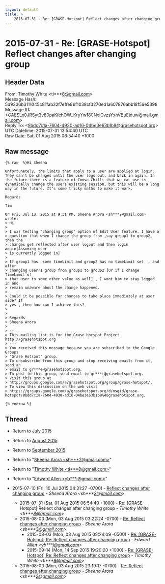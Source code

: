 ```yaml
---
layout: default
title: >
    2015-07-31 - Re: [GRASE-Hotspot] Reflect changes after changing group
---
```


# 2015-07-31 - Re: [GRASE-Hotspot] Reflect changes after changing group

## Header Data

From: Timothy White \<ti***8@gmail.com\><br>
Message Hash: 5d9336b3111045c81fab32f7effe86f1038cf3270ed1a607876abb18f56e5398<br>
Message ID: \<CAESLx0JRSyt3v80paKfchOW_KryYw180NciCvzsYxhVBuEjduw@mail.gmail.com\><br>
Reply To: \<8bdd7c1a-7604-4930-ad16-04be3e63b1b8@grasehotspot.org\><br>
UTC Datetime: 2015-07-31 13:54:40 UTC<br>
Raw Date: Sat, 01 Aug 2015 06:54:40 +1000<br>

## Raw message

```
{% raw  %}Hi Sheena

Unfortunately, the limits that apply to a user are applied at login.
They can't be changed until the user logs out, and back in again. In
the future there is a feature of Coova Chilli that we can use to
dynamically change the users existing session, but this will be a long
way in the future. It's some tricky maths to make it work.

Regards

Tim

On Fri, Jul 10, 2015 at 9:31 PM, Sheena Arora <sh***2@gmail.com> wrote:
> Hi
>
> I was testing "changing group" option of Edit User feature. I have a
> question that when I change the group from ,say group1 to group2, then the
> changes get reflected after user logout and then login again[Assuming user
> is currently logged in]
>
> If group1 has  some timeLimit and group2 has no timeLimit set  , and after
> changing user's group from group1 to group2 [Or if I change TimeLimit of
> that user to some other value as well] , I want him to stay logged in and
> remain unaware about the change happened.
>
> Could it be possible for changes to take place immediately at user side? If
> yes , then how can I achieve this?
>
>
> Regards
> Sheena Arora
>
> --
> This mailing list is for the Grase Hotspot Project http://grasehotspot.org
> ---
> You received this message because you are subscribed to the Google Groups
> "Grase Hotspot" group.
> To unsubscribe from this group and stop receiving emails from it, send an
> email to gr***e@grasehotspot.org.
> To post to this group, send email to gr***t@grasehotspot.org.
> Visit this group at
> http://groups.google.com/a/grasehotspot.org/group/grase-hotspot/.
> To view this discussion on the web visit
> https://groups.google.com/a/grasehotspot.org/d/msgid/grase-hotspot/8bdd7c1a-7604-4930-ad16-04be3e63b1b8%40grasehotspot.org.

{% endraw %}
```

## Thread

+ Return to [July 2015](/archive/2015/07)
+ Return to [August 2015](/archive/2015/08)
+ Return to [September 2015](/archive/2015/09)

+ Return to "[Sheena Arora <sh***2<span>@</span>gmail.com>](/authors/sh___2_at_gmail_com)"
+ Return to "[Timothy White <ti***8<span>@</span>gmail.com>](/authors/ti___8_at_gmail_com)"
+ Return to "[Edward Allen <yb***j<span>@</span>gmail.com>](/authors/yb___j_at_gmail_com)"

+ 2015-07-10 (Fri, 10 Jul 2015 04:31:27 -0700) - [Reflect changes after changing group](/archive/2015/07/0bf66d7bccb06a8804bb2312b943330ccfc2f867101398117fe3687a9116a7e3) - _Sheena Arora \<sh***2@gmail.com\>_
  + 2015-07-31 (Sat, 01 Aug 2015 06:54:40 +1000) - Re: [GRASE-Hotspot] Reflect changes after changing group - _Timothy White \<ti***8@gmail.com\>_
  + 2015-08-03 (Mon, 03 Aug 2015 03:22:24 -0700) - [Re: Reflect changes after changing group](/archive/2015/08/1de0c123a44f0e62712f35c7b600bcc2c2bb29ab5f196e202e699fe2962b2c12) - _Sheena Arora \<sh***2@gmail.com\>_
    + 2015-08-03 (Mon, 03 Aug 2015 08:24:09 -0500) - [Re: [GRASE-Hotspot] Re: Reflect changes after changing group](/archive/2015/08/31c1d7aeaea3eefb527dae14f938e3d23c72edb073edd27858d90e0ec45b9ede) - _Edward Allen \<yb***j@gmail.com\>_
    + 2015-09-14 (Mon, 14 Sep 2015 19:20:20 +1000) - [Re: [GRASE-Hotspot] Re: Reflect changes after changing group](/archive/2015/09/fce3dbd569b5d7321dda6ce6cb4711cbe4ab42b72d7e3488504e7869b14fed68) - _Timothy White \<ti***8@gmail.com\>_
  + 2015-08-03 (Mon, 03 Aug 2015 23:19:17 -0700) - [Re: Reflect changes after changing group](/archive/2015/08/c6a8b391d852f006b00f24b4037610dbb9ae1905c092f2edafb9174b3c7abd8a) - _Sheena Arora \<sh***2@gmail.com\>_

